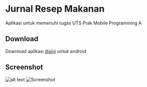 # Jurnal Resep Makanan

Aplikasi untuk memenuhi tugas UTS Prak Mobile Programming A

## Download

Download aplikasi [disini](https://pip.pypa.io/en/stable/) untuk android

## Screenshot
![alt text](https://ibb.co/brzSj67)
![Screenshot](https://ibb.co/brzSj67)
